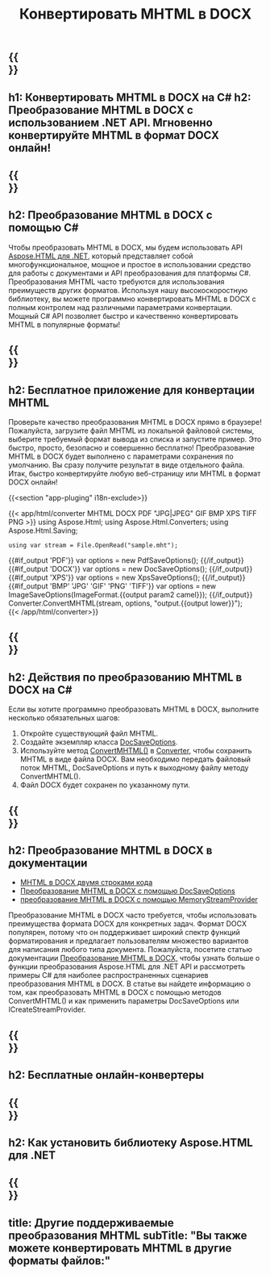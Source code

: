﻿---
translation: true
template: /templates/_template-conversion-child.md
title: Конвертировать MHTML в DOCX
description: Конвертировать MHTML в DOCX на C#. Легко используйте API в любом приложении .NET. Попробуйте онлайн-конвертер MHTML в DOCX бесплатно!
url: /net/conversion/mhtml-to-docx/
family: html
platformtag: net
feature: conversion
informat: MHTML
outformat: DOCX
otherformats: PDF XPS GIF JPEG PNG TIFF BMP
---

{{<section banner>}}
---
h1: Конвертировать MHTML в DOCX на C#
h2: Преобразование MHTML в DOCX с использованием .NET API. Мгновенно конвертируйте MHTML в формат DOCX онлайн!
---

{{<section overview>}}
---
h2: Преобразование MHTML в DOCX с помощью C#
---

Чтобы преобразовать MHTML в DOCX, мы будем использовать API [Aspose.HTML для .NET](https://products.aspose.com/html/net/), который представляет собой многофункциональное, мощное и простое в использовании средство для работы с документами и API преобразования для платформы C#. Преобразования MHTML часто требуются для использования преимуществ других форматов. Используя нашу высокоскоростную библиотеку, вы можете программно конвертировать MHTML в DOCX с полным контролем над различными параметрами конвертации. Мощный C# API позволяет быстро и качественно конвертировать MHTML в популярные форматы!

{{<section demos>}}
---
h2: Бесплатное приложение для конвертации MHTML
---

Проверьте качество преобразования MHTML в DOCX прямо в браузере! Пожалуйста, загрузите файл MHTML из локальной файловой системы, выберите требуемый формат вывода из списка и запустите пример. Это быстро, просто, безопасно и совершенно бесплатно! Преобразование MHTML в DOCX будет выполнено с параметрами сохранения по умолчанию. Вы сразу получите результат в виде отдельного файла. Итак, быстро конвертируйте любую веб-страницу или MHTML в формат DOCX онлайн!

{{<section "app-pluging" i18n-exclude>}}

{{< app/html/converter MHTML DOCX PDF "JPG|JPEG" GIF BMP XPS TIFF PNG >}}
using Aspose.Html;
using Aspose.Html.Converters;
using Aspose.Html.Saving;

    using var stream = File.OpenRead("sample.mht");
{{#if_output 'PDF'}}
    var options = new PdfSaveOptions();
{{/if_output}}
{{#if_output 'DOCX'}}
    var options = new DocSaveOptions();
{{/if_output}}
{{#if_output 'XPS'}}
    var options = new XpsSaveOptions();
{{/if_output}}
{{#if_output 'BMP' 'JPG' 'GIF' 'PNG' 'TIFF'}}
    var options = new ImageSaveOptions(ImageFormat.{{output param2 camel}});
{{/if_output}}
    Converter.ConvertMHTML(stream, options, "output.{{output lower}}");   
{{< /app/html/converter>}} 


{{<section steps>}}
---
h2: Действия по преобразованию MHTML в DOCX на C#
---

Если вы хотите программно преобразовать MHTML в DOCX, выполните несколько обязательных шагов:
1. Откройте существующий файл MHTML.
1. Создайте экземпляр класса [DocSaveOptions](https://apireference.aspose.com/html/net/aspose.html.saving/docsaveoptions).
1. Используйте метод [ConvertMHTML()](https://apireference.aspose.com/html/net/aspose.html.converters.converter/convertmhtml/methods/29) в [Converter](https://apireference.aspose.com/html/net/aspose.html.converters/converter), чтобы сохранить MHTML в виде файла DOCX. Вам необходимо передать файловый поток MHTML, DocSaveOptions и путь к выходному файлу методу ConvertMHTML().
1. Файл DOCX будет сохранен по указанному пути.

{{<section documentation>}}
---
h2: Преобразование MHTML в DOCX в документации
---

  - <a href="https://docs.aspose.com/html/net/converting-between-formats/mhtml-to-docx/#mhtml-to-docx-by-two-lines-of-code" target="_blank">MHTML в DOCX двумя строками кода</a>
  - <a href="https://docs.aspose.com/html/net/converting-between-formats/mhtml-to-docx/#convert-mhtml-to-docx-using-docsaveoptions" target="_blank" >Преобразование MHTML в DOCX с помощью DocSaveOptions</a>
  - <a href="https://docs.aspose.com/html/net/converting-between-formats/mhtml-to-docx/#output-stream-providers" target="_blank">преобразование MHTML в DOCX с помощью MemoryStreamProvider</a>

Преобразование MHTML в DOCX часто требуется, чтобы использовать преимущества формата DOCX для конкретных задач. Формат DOCX популярен, потому что он поддерживает широкий спектр функций форматирования и предлагает пользователям множество вариантов для написания любого типа документа. Пожалуйста, посетите статью документации [Преобразование MHTML в DOCX,](https://docs.aspose.com/html/net/converting-between-formats/mhtml-to-docx/) чтобы узнать больше о функции преобразования Aspose.HTML для .NET API и рассмотреть примеры C# для наиболее распространенных сценариев преобразования MHTML в DOCX. В статье вы найдете информацию о том, как преобразовать MHTML в DOCX с помощью методов ConvertMHTML() и как применить параметры DocSaveOptions или ICreateStreamProvider.

{{<section online-converters>}}
---
h2: Бесплатные онлайн-конвертеры
---

{{<section get-started>}}
---
h2: Как установить библиотеку Aspose.HTML для .NET
---

{{<section other-conversions>}}
---
title: Другие поддерживаемые преобразования MHTML
subTitle: "Вы также можете конвертировать MHTML в другие форматы файлов:"
---